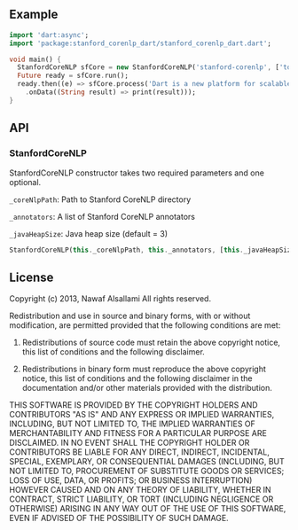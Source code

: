 ## Example
```dart
import 'dart:async';
import 'package:stanford_corenlp_dart/stanford_corenlp_dart.dart';

void main() {
  StanfordCoreNLP sfCore = new StanfordCoreNLP('stanford-corenlp', ['tokenize', 'ssplit', 'pos', 'lemma', 'parse'], 6);
  Future ready = sfCore.run();
  ready.then((e) => sfCore.process('Dart is a new platform for scalable web app engineering.')
  	.onData((String result) => print(result)));
}
```

## API
### StanfordCoreNLP
StanfordCoreNLP constructor takes two required parameters and one optional.

`_coreNlpPath`: Path to Stanford CoreNLP directory

`_annotators`: A list of Stanford CoreNLP annotators

`_javaHeapSize`: Java heap size (default = 3)

```dart
StanfordCoreNLP(this._coreNlpPath, this._annotators, [this._javaHeapSize = 3])
```
## License
Copyright (c) 2013, Nawaf Alsallami
All rights reserved.

Redistribution and use in source and binary forms, with or without modification, are permitted provided that the following conditions are met:

1. Redistributions of source code must retain the above copyright notice, this list of conditions and the following disclaimer.

2. Redistributions in binary form must reproduce the above copyright notice, this list of conditions and the following disclaimer in the documentation and/or other materials provided with the distribution.

THIS SOFTWARE IS PROVIDED BY THE COPYRIGHT HOLDERS AND CONTRIBUTORS "AS IS" AND ANY EXPRESS OR IMPLIED WARRANTIES, INCLUDING, BUT NOT LIMITED TO, THE IMPLIED WARRANTIES OF MERCHANTABILITY AND FITNESS FOR A PARTICULAR PURPOSE ARE DISCLAIMED. IN NO EVENT SHALL THE COPYRIGHT HOLDER OR CONTRIBUTORS BE LIABLE FOR ANY DIRECT, INDIRECT, INCIDENTAL, SPECIAL, EXEMPLARY, OR CONSEQUENTIAL DAMAGES (INCLUDING, BUT NOT LIMITED TO, PROCUREMENT OF SUBSTITUTE GOODS OR SERVICES; LOSS OF USE, DATA, OR PROFITS; OR BUSINESS INTERRUPTION) HOWEVER CAUSED AND ON ANY THEORY OF LIABILITY, WHETHER IN CONTRACT, STRICT LIABILITY, OR TORT (INCLUDING NEGLIGENCE OR OTHERWISE) ARISING IN ANY WAY OUT OF THE USE OF THIS SOFTWARE, EVEN IF ADVISED OF THE POSSIBILITY OF SUCH DAMAGE.